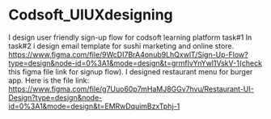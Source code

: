 # Codsoft_UIUXdesigning
I design user friendly sign-up flow for codsoft learning platform task#1
In task#2 i design email template for sushi marketing and online store.
https://www.figma.com/file/9WcDI7BrA4onub9LhQxwlT/Sign-Up-Flow?type=design&node-id=0%3A1&mode=design&t=grmfIvYnYwl1VskV-1(check this figma file link for signup flow).
I designed restaurant menu for burger app.
Here is the file link: https://www.figma.com/file/g7Uuo60p7mHaMJ8GGv7hvu/Restaurant-UI-Design?type=design&node-id=0%3A1&mode=design&t=EMRwDquimBzxTphj-1
